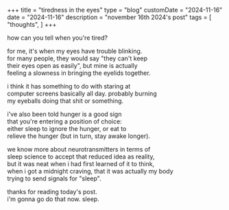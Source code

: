 +++
title = "tiredness in the eyes"
type = "blog"
customDate = "2024-11-16"
date = "2024-11-16"
description = "november 16th 2024's post"
tags = [
    "thoughts",
]
+++

how can you tell when you're tired?

for me, it's when my eyes have trouble blinking.\
for many people, they would say "they can't keep\
their eyes open as easily", but mine is actually\
feeling a slowness in bringing the eyelids together.

i think it has something to do with staring at\
computer screens basically all day. probably burning\
my eyeballs doing that shit or something.

i've also been told hunger is a good sign\
that you're entering a position of choice:\
either sleep to ignore the hunger, or eat to\
relieve the hunger (but in turn, stay awake longer).

we know more about neurotransmitters in terms of\
sleep science to accept that reduced idea as reality,\
but it was neat when i had first learned of it to think,\
when i got a midnight craving, that it was actually my body\
trying to send signals for "sleep".

thanks for reading today's post.\
i'm gonna go do that now. sleep.